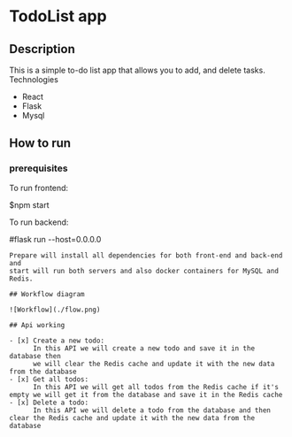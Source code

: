 # TodoList app

## Description

This is a simple to-do list app that allows you to add, and delete tasks. Technologies

- React
- Flask
- Mysql


## How to run

### prerequisites

To run frontend:

$npm start

To run backend:

#flask run --host=0.0.0.0

```
Prepare will install all dependencies for both front-end and back-end and
start will run both servers and also docker containers for MySQL and Redis.

## Workflow diagram

![Workflow](./flow.png)

## Api working

- [x] Create a new todo:
      In this API we will create a new todo and save it in the database then
      we will clear the Redis cache and update it with the new data from the database
- [x] Get all todos:
      In this API we will get all todos from the Redis cache if it's empty we will get it from the database and save it in the Redis cache
- [x] Delete a todo:
      In this API we will delete a todo from the database and then clear the Redis cache and update it with the new data from the database
